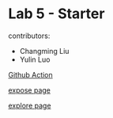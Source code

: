 # Lab 5 - Starter

contributors:

* Changming Liu
* Yulin Luo

[Github Action](https://github.com/Mive667/Lab5_Starter/tree/master/.github/workflows)

[expose page](https://mive667.github.io/Lab5_Starter/expose.html)  

[explore page](https://mive667.github.io/Lab5_Starter/expose.html)
